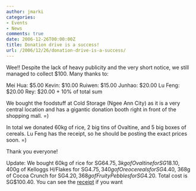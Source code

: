 ```yaml
---
author: jmarki
categories:
- Events
- News
comments: true
date: 2006-12-26T00:00:00Z
title: Donation drive is a success!
url: /2006/12/26/donation-drive-is-a-success/
---
```


Wee!! Despite the lack of heavy publicity and the very short notice, we still managed to collect $100. Many thanks to:

Mei Hua: $5.00
Kevin: $10.00
Ruiwen: $15.00
Junhao: $20.00
Lu Feng: $20.00
Rey: $20.00 + 10% of total sum

We bought the foodstuff at Cold Storage (Ngee Ann City) as it is a very central location and has a gigantic donation booth right in front of the shopping mall. =)

In total we donated 60kg of rice,  2 big tins of Ovaltine, and 5 big boxes of cereals. Lu Feng has the receipt, so he should be posting the exact prices soon. =)

Thank you everyone!

Update: We bought 60kg of rice for SG$64.75, 3kg of Ovaltine for SG$18.10, 400g of Kelloggs H/Flakes for SG$4.75, 340g of Oreo cereals for SG$4.40, 368g of Cocoa Crunch for SG$4.20, 368g of Fruity Pebbles for SG$4.20. Total cost is SG$100.40. You can see the <a href="/img/2006/12/lf_receipt.JPG">receipt</a> if you want
